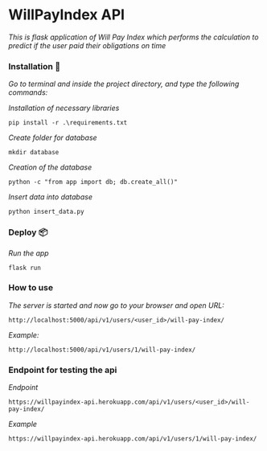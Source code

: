 # WillPayIndex API

_This is flask application of Will Pay Index which performs the calculation to predict if the user paid their obligations on time_

### Installation 🔧

_Go to terminal and inside the project directory, and type the following commands:_

_Installation of necessary libraries_
```
pip install -r .\requirements.txt
```

_Create folder for database_
```
mkdir database
```

_Creation of the database_

```
python -c "from app import db; db.create_all()"
```

_Insert data into database_
```
python insert_data.py
```

### Deploy 📦

_Run the app_

```
flask run
```

### How to use

_The server is started and now go to your browser and open URL:_
```
http://localhost:5000/api/v1/users/<user_id>/will-pay-index/
```

_Example:_
```
http://localhost:5000/api/v1/users/1/will-pay-index/
```

### Endpoint for testing the api

_Endpoint_
```
https://willpayindex-api.herokuapp.com/api/v1/users/<user_id>/will-pay-index/
```

_Example_
```
https://willpayindex-api.herokuapp.com/api/v1/users/1/will-pay-index/
```



